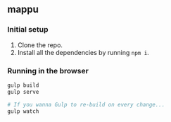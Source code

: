 ## mappu

### Initial setup

1. Clone the repo.
2. Install all the dependencies by running `npm i`.

### Running in the browser

```bash
gulp build
gulp serve

# If you wanna Gulp to re-build on every change...
gulp watch
```
